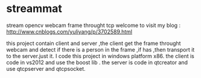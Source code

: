 streammat
=========

stream opencv webcam frame throught tcp
welcome to visit my blog :
http://www.cnblogs.com/yuliyang/p/3702589.html

this project contain client and server ,the client get the frame throught webcam and detect if there is a person in the frame ,if has ,then transport it to the server.just it.
 I code this project in windows platform x86.
the client is code in vs2012 and use the boost lib .
the server is code in qtcreator and use qtcpserver and qtcpsocket.

